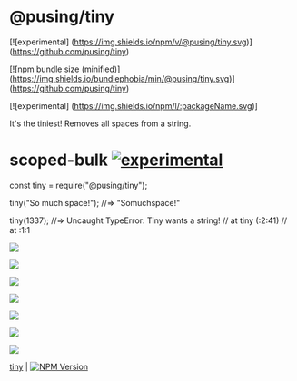 # @pusing/tiny


<!-- [![npm (scoped)] -->
[![experimental]
(https://img.shields.io/npm/v/@pusing/tiny.svg)]
(https://github.com/pusing/tiny)

[![npm bundle size (minified)]
(https://img.shields.io/bundlephobia/min/@pusing/tiny.svg)]
(https://github.com/pusing/tiny)

[![experimental]
(https://img.shields.io/npm/l/:packageName.svg)]


It's the tiniest!
Removes all spaces from a string.

# scoped-bulk [![experimental](https://badges.github.io/stability-badges/dist/experimental.svg)](https://img.shields.io/badges/stability-badges)


const tiny = require("@pusing/tiny");

tiny("So much space!");
//=> "Somuchspace!"

tiny(1337);
//=> Uncaught TypeError: Tiny wants a string!
//    at tiny (<anonymous>:2:41)
//    at <anonymous>:1:1


![](https://img.shields.io/apm/l/:packageName.svg)


[![](https://img.shields.io/npm/l/tiny.svg?style=flat-square)](https://github.com/pusing/tiny/blob/master/LICENSE)

[![](https://img.shields.io/npm/l/tiny.svg)](https://github.com/pusing/tiny/blob/master/LICENSE)

[![](https://img.shields.io/npm/l/tiny.svg?style=for-the-badge)](https://github.com/pusing/tiny/blob/master/LICENSE)

[![](https://img.shields.io/npm/l/tiny.svg?style=popout)](https://github.com/pusing/tiny/blob/master/LICENSE)

[![](https://img.shields.io/npm/l/tiny.svg?style=popout-square)](https://github.com/pusing/tiny/blob/master/LICENSE)

[![](https://img.shields.io/npm/l/tiny.svg?style=social)](https://github.com/pusing/tiny/blob/master/LICENSE)

[tiny](https://github.com/pusing/tiny) | [![NPM Version](https://img.shields.io/npm/v/tiny.svg?style=flat-square)](https://www.npmjs.com/package/@pusing/tiny)


